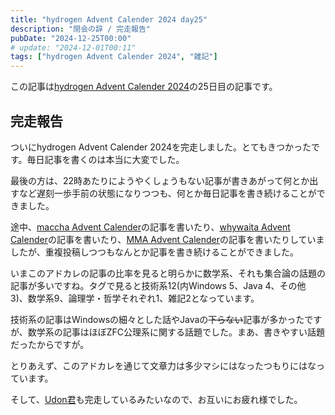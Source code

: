```yaml
---
title: "hydrogen Advent Calender 2024 day25"
description: "閉会の辞 / 完走報告"
pubDate: "2024-12-25T00:00"
# update: "2024-12-01T00:11"
tags: ["hydrogen Advent Calender 2024", "雑記"]
---
```


この記事は[hydrogen Advent Calender 2024](https://adventar.org/calendars/10672)の25日目の記事です。

## 完走報告

ついにhydrogen Advent Calender 2024を完走しました。とてもきつかったです。毎日記事を書くのは本当に大変でした。

最後の方は、22時あたりにようやくしょうもない記事が書きあがって何とか出すなど遅刻一歩手前の状態になりつつも、何とか毎日記事を書き続けることができました。

途中、[maccha Advent Calender](https://adventar.org/calendars/10199)の記事を書いたり、[whywaita Advent Calender](https://adventar.org/calendars/10030)の記事を書いたり、[MMA Advent Calender](https://adventar.org/calendars/10770)の記事を書いたりしていましたが、重複投稿しつつもなんとか記事を書き続けることができました。

いまこのアドカレの記事の比率を見ると明らかに数学系、それも集合論の話題の記事が多いですね。タグで見ると技術系12(内Windows 5、Java 4、その他 3)、数学系9、論理学・哲学それぞれ1、雑記2となっています。

技術系の記事はWindowsの細々とした話やJavaの~~下らない~~記事が多かったですが、数学系の記事はほぼZFC公理系に関する話題でした。まあ、書きやすい話題だったからですが。

とりあえず、このアドカレを通じて文章力は多少マシにはなったつもりにはなっています。

そして、[Udon君](https://adventar.org/calendars/10764)も完走しているみたいなので、お互いにお疲れ様でした。

